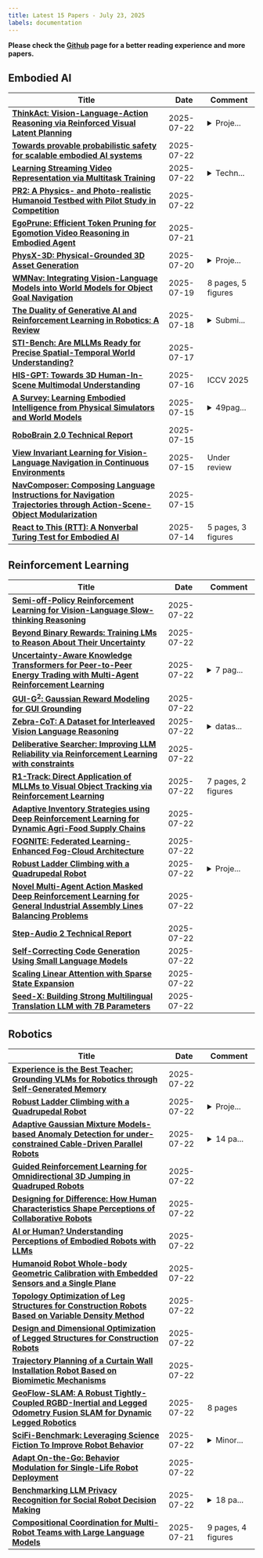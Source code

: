 ```yaml
---
title: Latest 15 Papers - July 23, 2025
labels: documentation
---
```

**Please check the [Github](https://github.com/zezhishao/MTS_Daily_ArXiv) page for a better reading experience and more papers.**

## Embodied AI
| **Title** | **Date** | **Comment** |
| --- | --- | --- |
| **[ThinkAct: Vision-Language-Action Reasoning via Reinforced Visual Latent Planning](http://arxiv.org/abs/2507.16815v1)** | 2025-07-22 | <details><summary>Proje...</summary><p>Project page: https://jasper0314-huang.github.io/thinkact-vla/</p></details> |
| **[Towards provable probabilistic safety for scalable embodied AI systems](http://arxiv.org/abs/2506.05171v2)** | 2025-07-22 |  |
| **[Learning Streaming Video Representation via Multitask Training](http://arxiv.org/abs/2504.20041v2)** | 2025-07-22 | <details><summary>Techn...</summary><p>Technical Report. Project Page: https://go2heart.github.io/streamformer</p></details> |
| **[PR2: A Physics- and Photo-realistic Humanoid Testbed with Pilot Study in Competition](http://arxiv.org/abs/2409.01559v2)** | 2025-07-22 |  |
| **[EgoPrune: Efficient Token Pruning for Egomotion Video Reasoning in Embodied Agent](http://arxiv.org/abs/2507.15428v1)** | 2025-07-21 |  |
| **[PhysX-3D: Physical-Grounded 3D Asset Generation](http://arxiv.org/abs/2507.12465v3)** | 2025-07-20 | <details><summary>Proje...</summary><p>Project page: https://physx-3d.github.io/</p></details> |
| **[WMNav: Integrating Vision-Language Models into World Models for Object Goal Navigation](http://arxiv.org/abs/2503.02247v5)** | 2025-07-19 | 8 pages, 5 figures |
| **[The Duality of Generative AI and Reinforcement Learning in Robotics: A Review](http://arxiv.org/abs/2410.16411v2)** | 2025-07-18 | <details><summary>Submi...</summary><p>Submitted for publication to Information Fusion</p></details> |
| **[STI-Bench: Are MLLMs Ready for Precise Spatial-Temporal World Understanding?](http://arxiv.org/abs/2503.23765v6)** | 2025-07-17 |  |
| **[HIS-GPT: Towards 3D Human-In-Scene Multimodal Understanding](http://arxiv.org/abs/2503.12955v2)** | 2025-07-16 | ICCV 2025 |
| **[A Survey: Learning Embodied Intelligence from Physical Simulators and World Models](http://arxiv.org/abs/2507.00917v2)** | 2025-07-15 | <details><summary>49pag...</summary><p>49pages, 25figures, 6tables, github repository avalible in https://github.com/NJU3DV-LoongGroup/Embodied-World-Models-Survey</p></details> |
| **[RoboBrain 2.0 Technical Report](http://arxiv.org/abs/2507.02029v3)** | 2025-07-15 |  |
| **[View Invariant Learning for Vision-Language Navigation in Continuous Environments](http://arxiv.org/abs/2507.08831v2)** | 2025-07-15 | Under review |
| **[NavComposer: Composing Language Instructions for Navigation Trajectories through Action-Scene-Object Modularization](http://arxiv.org/abs/2507.10894v1)** | 2025-07-15 |  |
| **[React to This (RTT): A Nonverbal Turing Test for Embodied AI](http://arxiv.org/abs/2507.10812v1)** | 2025-07-14 | 5 pages, 3 figures |

## Reinforcement Learning
| **Title** | **Date** | **Comment** |
| --- | --- | --- |
| **[Semi-off-Policy Reinforcement Learning for Vision-Language Slow-thinking Reasoning](http://arxiv.org/abs/2507.16814v1)** | 2025-07-22 |  |
| **[Beyond Binary Rewards: Training LMs to Reason About Their Uncertainty](http://arxiv.org/abs/2507.16806v1)** | 2025-07-22 |  |
| **[Uncertainty-Aware Knowledge Transformers for Peer-to-Peer Energy Trading with Multi-Agent Reinforcement Learning](http://arxiv.org/abs/2507.16796v1)** | 2025-07-22 | <details><summary>7 pag...</summary><p>7 pages, 4 figures, 1 table, Proceedings of the Main Track of the European Conference on Artificial Intelligence (ECAI 2025), October 25-30, 2025</p></details> |
| **[GUI-G$^2$: Gaussian Reward Modeling for GUI Grounding](http://arxiv.org/abs/2507.15846v2)** | 2025-07-22 |  |
| **[Zebra-CoT: A Dataset for Interleaved Vision Language Reasoning](http://arxiv.org/abs/2507.16746v1)** | 2025-07-22 | <details><summary>datas...</summary><p>dataset link: https://huggingface.co/datasets/multimodal-reasoning-lab/Zebra-CoT</p></details> |
| **[Deliberative Searcher: Improving LLM Reliability via Reinforcement Learning with constraints](http://arxiv.org/abs/2507.16727v1)** | 2025-07-22 |  |
| **[R1-Track: Direct Application of MLLMs to Visual Object Tracking via Reinforcement Learning](http://arxiv.org/abs/2506.21980v3)** | 2025-07-22 | 7 pages, 2 figures |
| **[Adaptive Inventory Strategies using Deep Reinforcement Learning for Dynamic Agri-Food Supply Chains](http://arxiv.org/abs/2507.16670v1)** | 2025-07-22 |  |
| **[FOGNITE: Federated Learning-Enhanced Fog-Cloud Architecture](http://arxiv.org/abs/2507.16668v1)** | 2025-07-22 |  |
| **[Robust Ladder Climbing with a Quadrupedal Robot](http://arxiv.org/abs/2409.17731v2)** | 2025-07-22 | <details><summary>Proje...</summary><p>Project website: https://sites.google.com/leggedrobotics.com/climbingladders</p></details> |
| **[Novel Multi-Agent Action Masked Deep Reinforcement Learning for General Industrial Assembly Lines Balancing Problems](http://arxiv.org/abs/2507.16635v1)** | 2025-07-22 |  |
| **[Step-Audio 2 Technical Report](http://arxiv.org/abs/2507.16632v1)** | 2025-07-22 |  |
| **[Self-Correcting Code Generation Using Small Language Models](http://arxiv.org/abs/2505.23060v2)** | 2025-07-22 |  |
| **[Scaling Linear Attention with Sparse State Expansion](http://arxiv.org/abs/2507.16577v1)** | 2025-07-22 |  |
| **[Seed-X: Building Strong Multilingual Translation LLM with 7B Parameters](http://arxiv.org/abs/2507.13618v2)** | 2025-07-22 |  |

## Robotics
| **Title** | **Date** | **Comment** |
| --- | --- | --- |
| **[Experience is the Best Teacher: Grounding VLMs for Robotics through Self-Generated Memory](http://arxiv.org/abs/2507.16713v1)** | 2025-07-22 |  |
| **[Robust Ladder Climbing with a Quadrupedal Robot](http://arxiv.org/abs/2409.17731v2)** | 2025-07-22 | <details><summary>Proje...</summary><p>Project website: https://sites.google.com/leggedrobotics.com/climbingladders</p></details> |
| **[Adaptive Gaussian Mixture Models-based Anomaly Detection for under-constrained Cable-Driven Parallel Robots](http://arxiv.org/abs/2507.07714v2)** | 2025-07-22 | <details><summary>14 pa...</summary><p>14 pages, 8 figures, 1 table</p></details> |
| **[Guided Reinforcement Learning for Omnidirectional 3D Jumping in Quadruped Robots](http://arxiv.org/abs/2507.16481v1)** | 2025-07-22 |  |
| **[Designing for Difference: How Human Characteristics Shape Perceptions of Collaborative Robots](http://arxiv.org/abs/2507.16480v1)** | 2025-07-22 |  |
| **[AI or Human? Understanding Perceptions of Embodied Robots with LLMs](http://arxiv.org/abs/2507.16398v1)** | 2025-07-22 |  |
| **[Humanoid Robot Whole-body Geometric Calibration with Embedded Sensors and a Single Plane](http://arxiv.org/abs/2507.16369v1)** | 2025-07-22 |  |
| **[Topology Optimization of Leg Structures for Construction Robots Based on Variable Density Method](http://arxiv.org/abs/2507.16335v1)** | 2025-07-22 |  |
| **[Design and Dimensional Optimization of Legged Structures for Construction Robots](http://arxiv.org/abs/2507.16328v1)** | 2025-07-22 |  |
| **[Trajectory Planning of a Curtain Wall Installation Robot Based on Biomimetic Mechanisms](http://arxiv.org/abs/2507.16305v1)** | 2025-07-22 |  |
| **[GeoFlow-SLAM: A Robust Tightly-Coupled RGBD-Inertial and Legged Odometry Fusion SLAM for Dynamic Legged Robotics](http://arxiv.org/abs/2503.14247v3)** | 2025-07-22 | 8 pages |
| **[SciFi-Benchmark: Leveraging Science Fiction To Improve Robot Behavior](http://arxiv.org/abs/2503.10706v2)** | 2025-07-22 | <details><summary>Minor...</summary><p>Minor improvements over previous version</p></details> |
| **[Adapt On-the-Go: Behavior Modulation for Single-Life Robot Deployment](http://arxiv.org/abs/2311.01059v3)** | 2025-07-22 |  |
| **[Benchmarking LLM Privacy Recognition for Social Robot Decision Making](http://arxiv.org/abs/2507.16124v1)** | 2025-07-22 | <details><summary>18 pa...</summary><p>18 pages, 7 figures. Dakota Sullivan and Shirley Zhang contributed equally to this work</p></details> |
| **[Compositional Coordination for Multi-Robot Teams with Large Language Models](http://arxiv.org/abs/2507.16068v1)** | 2025-07-21 | 9 pages, 4 figures |

